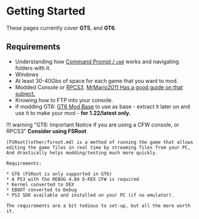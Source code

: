 # Getting Started

These pages currently cover **GT5**, and **GT6**.

## Requirements

* Understanding how [Command Prompt / `cmd`](https://www.makeuseof.com/tag/a-beginners-guide-to-the-windows-command-line/) works and navigating folders with it.
* Windows
* At least 30-40Gbs of space for each game that you want to mod.
* Modded Console or [RPCS3](https://rpcs3.net/). [MrMario2011 Has a good guide on that subject.](https://www.youtube.com/watch?v=suM4dUAYUPE)
* Knowing how to FTP into your console.
* If modding GT6: [GT6 Mod Base](http://www.mediafire.com/folder/8d08of132m00y/GT6+Mod+Base) to use as base - extract it later on and use it to make your mod - **for 1.22/latest only.**

!!! warning "GT6: Important Notice if you are using a CFW console, or RPCS3"
    **Consider using FSRoot**

    [FSRoot](other/fsroot.md) is a method of running the game that allows editing the game files in real time by streaming files from your PC, And drastically helps modding/testing much more quickly.

    Requirements:

    * GT6 (FSRoot is only supported in GT6)
    * A PS3 with the REBUG 4.84 D-REX CFW is required
    * Kernel converted to DEX
    * EBOOT converted to Debug 
    * PS3 SDK available and installed on your PC (if no emulator).

    The requirements are a bit tedious to set-up, but all the more worth it.